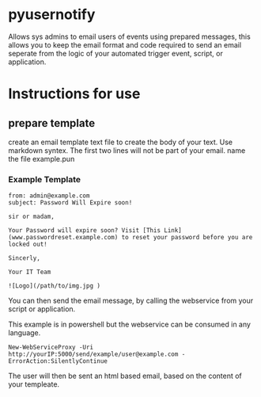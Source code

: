 # pyusernotify
Allows sys admins to email users of events using prepared messages, this allows you to keep the email format and code required to send an email seperate from the logic of your automated trigger event, script, or application. 

Instructions for use
====================

prepare template
----------------

create an email template text file to create the body of your text. Use markdown syntex. The first  two lines will not be part of your email. name the file example.pun

### Example Template

~~~~
from: admin@example.com
subject: Password Will Expire soon!

sir or madam,

Your Password will expire soon? Visit [This Link](www.passwordreset.example.com) to reset your password before you are locked out!

Sincerly,

Your IT Team

![Logo](/path/to/img.jpg )
~~~~~

You can then send the email message, by calling the webservice from your script or application. 

This example is in powershell but the webservice can be consumed in any language. 
~~~{powershell}
New-WebServiceProxy -Uri http://yourIP:5000/send/example/user@example.com -ErrorAction:SilentlyContinue
~~~

The user will then be sent an html based email, based on the content of your templeate.








